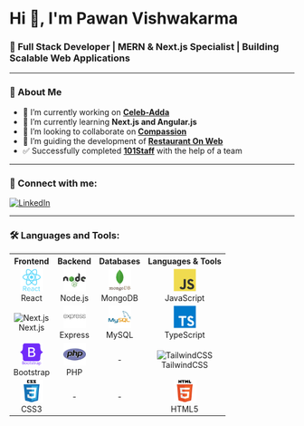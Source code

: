 <h1>Hi 👋, I'm Pawan Vishwakarma</h1>
<h3>🌟 Full Stack Developer | MERN & Next.js Specialist | Building Scalable Web Applications</h3>

---

### 🚀 About Me
- 🔭 I’m currently working on **[Celeb-Adda](https://celebadda.com/)**
- 🌱 I’m currently learning **Next.js and Angular.js**
- 👯 I’m looking to collaborate on **[Compassion](https://cukwebsite.co.uk/)**
- 🤝 I’m guiding the development of **[Restaurant On Web](https://restaurantonweb.mydevsystems.com/)**
- ✅ Successfully completed **[101Staff](https://101staff.co.uk/)** with the help of a team

---

### 💼 Connect with me:
<p align="left">
  <a href="https://www.linkedin.com/in/pawan-vishwakarma-591659234/" target="blank">
    <img src="https://img.shields.io/badge/LinkedIn-0A66C2?style=for-the-badge&logo=linkedin&logoColor=white" alt="LinkedIn" />
  </a>
</p>

---

### 🛠️ Languages and Tools:
<table>
  <tr>
    <th>Frontend</th>
    <th>Backend</th>
    <th>Databases</th>
    <th>Languages & Tools</th>
  </tr>
  <tr>
    <td align="center"><img src="https://raw.githubusercontent.com/devicons/devicon/master/icons/react/react-original-wordmark.svg" alt="React" width="40" height="40"/><br>React</td>
    <td align="center"><img src="https://raw.githubusercontent.com/devicons/devicon/master/icons/nodejs/nodejs-original-wordmark.svg" alt="Node.js" width="40" height="40"/><br>Node.js</td>
    <td align="center"><img src="https://raw.githubusercontent.com/devicons/devicon/master/icons/mongodb/mongodb-original-wordmark.svg" alt="MongoDB" width="40" height="40"/><br>MongoDB</td>
    <td align="center"><img src="https://raw.githubusercontent.com/devicons/devicon/master/icons/javascript/javascript-original.svg" alt="JavaScript" width="40" height="40"/><br>JavaScript</td>
  </tr>
  <tr>
    <td align="center"><img src="https://cdn.worldvectorlogo.com/logos/nextjs-2.svg" alt="Next.js" width="40" height="40"/><br>Next.js</td>
    <td align="center"><img src="https://raw.githubusercontent.com/devicons/devicon/master/icons/express/express-original-wordmark.svg" alt="Express" width="40" height="40"/><br>Express</td>
    <td align="center"><img src="https://raw.githubusercontent.com/devicons/devicon/master/icons/mysql/mysql-original-wordmark.svg" alt="MySQL" width="40" height="40"/><br>MySQL</td>
    <td align="center"><img src="https://raw.githubusercontent.com/devicons/devicon/master/icons/typescript/typescript-original.svg" alt="TypeScript" width="40" height="40"/><br>TypeScript</td>
  </tr>
  <tr>
    <td align="center"><img src="https://raw.githubusercontent.com/devicons/devicon/master/icons/bootstrap/bootstrap-plain-wordmark.svg" alt="Bootstrap" width="40" height="40"/><br>Bootstrap</td>
    <td align="center"><img src="https://raw.githubusercontent.com/devicons/devicon/master/icons/php/php-original.svg" alt="PHP" width="40" height="40"/><br>PHP</td>
    <td align="center">-</td>
    <td align="center"><img src="https://www.vectorlogo.zone/logos/tailwindcss/tailwindcss-icon.svg" alt="TailwindCSS" width="40" height="40"/><br>TailwindCSS</td>
  </tr>
  <tr>
    <td align="center"><img src="https://raw.githubusercontent.com/devicons/devicon/master/icons/css3/css3-original-wordmark.svg" alt="CSS3" width="40" height="40"/><br>CSS3</td>
    <td align="center">-</td>
    <td align="center">-</td>
    <td align="center"><img src="https://raw.githubusercontent.com/devicons/devicon/master/icons/html5/html5-original-wordmark.svg" alt="HTML5" width="40" height="40"/><br>HTML5</td>
  </tr>
</table>


